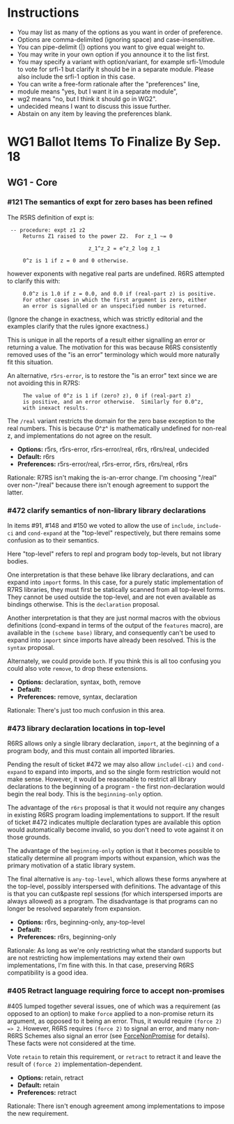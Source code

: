 # Instructions

* You may list as many of the options as you want in order of preference.
* Options are comma-delimited (ignoring space) and case-insensitive.
* You can pipe-delimit (|) options you want to give equal weight to.
* You may write in your own option if you announce it to the list first.
* You may specify a variant with option/variant, for example srfi-1/module to vote for srfi-1 but clarify it should be in a separate module. Please also include the srfi-1 option in this case.
* You can write a free-form rationale after the "preferences" line,
* module means "yes, but I want it in a separate module",
* wg2 means "no, but I think it should go in WG2".
* undecided means I want to discuss this issue further.
* Abstain on any item by leaving the preferences blank.

# WG1 Ballot Items To Finalize By Sep. 18

## WG1 - Core

### #121 The semantics of expt for zero bases has been refined

The R5RS definition of expt is:

```
 -- procedure: expt z1 z2
     Returns Z1 raised to the power Z2.  For z_1 ~= 0

                          z_1^z_2 = e^z_2 log z_1

     0^z is 1 if z = 0 and 0 otherwise.
```

however exponents with negative real parts are undefined.
R6RS attempted to clarify this with:

```
     0.0^z is 1.0 if z = 0.0, and 0.0 if (real-part z) is positive.
     For other cases in which the first argument is zero, either
     an error is signalled or an unspecified number is returned.
```

(Ignore the change in exactness, which was strictly editorial
and the examples clarify that the rules ignore exactness.)

This is unique in all the reports of a result either
signalling an error or returning a value.  The motivation
for this was because R6RS consistently removed uses of the
"is an error" terminology which would more naturally fit
this situation.

An alternative, `r5rs-error`, is to restore the "is an error"
text since we are not avoiding this in R7RS:

```
     The value of 0^z is 1 if (zero? z), 0 if (real-part z)
     is positive, and an error otherwise.  Similarly for 0.0^z,
     with inexact results.
```

The `/real` variant restricts the domain for the zero
base exception to the real numbers.  This is because
0^z^ is mathematically undefined for non-real z, and
implementations do not agree on the result.

* **Options:** r5rs, r5rs-error, r5rs-error/real, r6rs, r6rs/real, undecided
* **Default:** r6rs
* **Preferences:** r5rs-error/real, r5rs-error, r5rs, r6rs/real, r6rs

Rationale: R7RS isn't making the is-an-error change.  I'm choosing "/real" over non-"/real" because there isn't enough agreement to support the latter.

### #472 clarify semantics of non-library library declarations

In items #91, #148 and #150 we voted to allow the
use of `include`, `include-ci` and `cond-expand`
at the "top-level" respectively, but there remains
some confusion as to their semantics.

Here "top-level" refers to repl and program body
top-levels, but not library bodies.

One interpretation is that these behave like library
declarations, and can expand into `import` forms.
In this case, for a purely static implementation of
R7RS libraries, they must first be statically scanned
from all top-level forms.  They cannot be used
outside the top-level, and are not even available
as bindings otherwise.  This is the `declaration`
proposal.

Another interpretation is that they are just normal
macros with the obvious definitions (cond-expand
in terms of the output of the `features` macro),
are available in the `(scheme base)` library, and
consequently can't be used to expand into `import`
since imports have already been resolved.  This is
the `syntax` proposal.

Alternately, we could provide `both`.  If you think
this is all too confusing you could also vote `remove`,
to drop these extensions.

* **Options:** declaration, syntax, both, remove
* **Default:**
* **Preferences:** remove, syntax, declaration

Rationale: There's just too much confusion in this area.

### #473 library declaration locations in top-level

R6RS allows only a single library declaration, `import`,
at the beginning of a program body, and this must
contain all imported libraries.

Pending the result of ticket #472 we may also allow
`include(-ci)` and `cond-expand` to expand into
imports, and so the single form restriction would not
make sense.  However, it would be reasonable to
restrict all library declarations to the beginning of
a program - the first non-declaration would begin
the real body.  This is the `beginning-only` option.

The advantage of the `r6rs` proposal is that it would
not require any changes in existing R6RS program
loading implementations to support.  If the result of
ticket #472 indicates multiple declaration types are
available this option would automatically become
invalid, so you don't need to vote against it on those
grounds.

The advantage of the `beginning-only` option is
that it becomes possible to statically determine
all program imports without expansion, which was
the primary motivation of a static library system.

The final alternative is `any-top-level`, which
allows these forms anywhere at the top-level,
possibly interspersed with definitions.  The advantage
of this is that you can cut&paste repl sessions
(for which interspersed imports are always allowed)
as a program.  The disadvantage is that programs
can no longer be resolved separately from expansion.

* **Options:** r6rs, beginning-only, any-top-level
* **Default:**
* **Preferences:** r6rs, beginning-only

Rationale: As long as we're only restricting what the standard supports but are not restricting how implementations may extend their own implementations, I'm fine with this.  In that case, preserving R6RS compatibility is a good idea.

### #405 Retract language requiring force to accept non-promises

#405 lumped together several issues, one of which was a requirement
(as opposed to an option) to make `force` applied to a non-promise
return its argument, as opposed to it being an error.  Thus, it would
require `(force 2) => 2`.  However, R6RS
requires `(force 2)` to signal an error, and many non-R6RS Schemes also
signal an error (see [ForceNonPromise](ForceNonPromise.md) for details).  These facts were not
considered at the time.

Vote `retain` to retain this requirement, or `retract` to retract it
and leave the result of `(force 2)` implementation-dependent.

* **Options:** retain, retract
* **Default:** retain
* **Preferences:** retract

Rationale: There isn't enough agreement among implementations to impose the new requirement.
